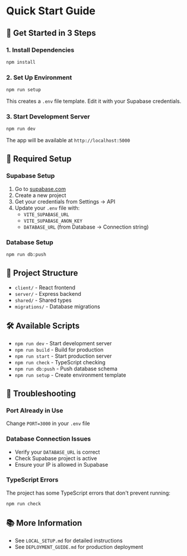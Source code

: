 # Quick Start Guide

## 🚀 Get Started in 3 Steps

### 1. Install Dependencies
```bash
npm install
```

### 2. Set Up Environment
```bash
npm run setup
```
This creates a `.env` file template. Edit it with your Supabase credentials.

### 3. Start Development Server
```bash
npm run dev
```

The app will be available at `http://localhost:5000`

## 🔧 Required Setup

### Supabase Setup
1. Go to [supabase.com](https://supabase.com)
2. Create a new project
3. Get your credentials from Settings → API
4. Update your `.env` file with:
   - `VITE_SUPABASE_URL`
   - `VITE_SUPABASE_ANON_KEY`
   - `DATABASE_URL` (from Database → Connection string)

### Database Setup
```bash
npm run db:push
```

## 📁 Project Structure
- `client/` - React frontend
- `server/` - Express backend
- `shared/` - Shared types
- `migrations/` - Database migrations

## 🛠️ Available Scripts
- `npm run dev` - Start development server
- `npm run build` - Build for production
- `npm run start` - Start production server
- `npm run check` - TypeScript checking
- `npm run db:push` - Push database schema
- `npm run setup` - Create environment template

## 🐛 Troubleshooting

### Port Already in Use
Change `PORT=3000` in your `.env` file

### Database Connection Issues
- Verify your `DATABASE_URL` is correct
- Check Supabase project is active
- Ensure your IP is allowed in Supabase

### TypeScript Errors
The project has some TypeScript errors that don't prevent running:
```bash
npm run check
```

## 📚 More Information
- See `LOCAL_SETUP.md` for detailed instructions
- See `DEPLOYMENT_GUIDE.md` for production deployment 